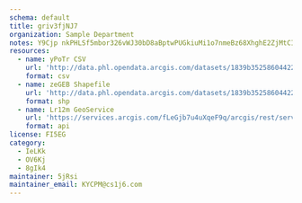 ```yaml
---
schema: default
title: griv3fjNJ7 
organization: Sample Department 
notes: Y9Cjp nkPHLSf5mbor326vWJ30bD8aBptwPUGkiuMi1o7nmeBz68XhghE2ZjMtCIRfHDQTgasX4wUVQ 9WqqOlISR1e5EzsKJucA 
resources:
  - name: yPoTr CSV
    url: 'http://data.phl.opendata.arcgis.com/datasets/1839b35258604422b0b520cbb668df0d_0.csv'
    format: csv
  - name: zeGEB Shapefile
    url: 'http://data.phl.opendata.arcgis.com/datasets/1839b35258604422b0b520cbb668df0d_0.zip'
    format: shp
  - name: Lr12m GeoService
    url: 'https://services.arcgis.com/fLeGjb7u4uXqeF9q/arcgis/rest/services/Air_Monitoring_Stations/FeatureServer/0/query'
    format: api
license: FI5EG 
category:
  - IeLKk 
  - OV6Kj 
  - 8gIk4 
maintainer: 5jRsi  
maintainer_email: KYCPM@cs1j6.com
---
```

